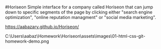 #Horiseon
Simple interface for a company called Horiseon that can jump down to specific segments of the page by clicking either "search engine optimization", "online reputation managment" or "social media marketing".

https://aabazary.github.io/Horiseon/

C:\Users\aabaz\Homework\Horiseon\assets\images\01-html-css-git-homework-demo.png
